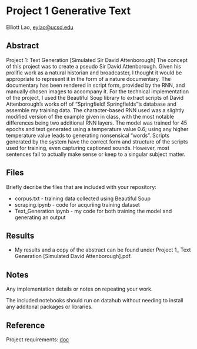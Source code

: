 # Project 1 Generative Text

Elliott Lao, eylao@ucsd.edu

## Abstract

Project 1: Text Generation [Simulated Sir David Attenborough]
The concept of this project was to create a pseudo Sir David Attenborough. Given his prolific work as a natural historian and broadcaster, I thought it would be appropriate to represent it in the form of a nature documentary. The documentary has been rendered in script form, provided by the RNN, and manually chosen images to accompany it. For the technical implementation of the project, I used the Beautiful Soup library to extract scripts of David Attenborough’s works off of “Springfield! Springfields”’s database and assemble my training data. The character-based RNN used was a slightly modified version of the example given in class, with the most notable differences being two additional RNN layers. The model was trained for 45 epochs and text generated using a temperature value 0.6; using any higher temperature value leads to generating nonsensical “words”. Scripts generated by the system have the correct form and structure of the scripts used for training, even capturing captioned sounds. However, most sentences fail to actually make sense or keep to a singular subject matter.     


## Files

Briefly decribe the files that are included with your repository:
- corpus.txt - training data collected using Beautiful Soup
- scraping.ipynb - code for acquriing training dataset
- Text_Generation.ipynb - my code for both training the model and generating an output

## Results

- My results and a copy of the abstract can be found under Project 1_ Text Generation [Simulated David Attenborough].pdf.

## Notes

Any implementation details or notes on repeating your work. 

The included notebooks should run on datahub without needing to install any additonal packages or libraries. 

## Reference

Project requirements: [doc](https://docs.google.com/document/d/13ueceIyuUc4ATD7B-SFZK641MycFZ57eZ9n1lQ3Y1CM/edit?usp=sharing)
